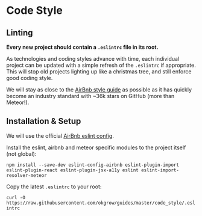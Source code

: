 # Code Style

## Linting

**Every new project should contain a `.eslintrc` file in its root.**

As technologies and coding styles advance with time, each individual project can be updated with a simple refresh of the `.eslintrc` if appropriate.  This will stop old projects lighting up like a christmas tree, and still enforce good coding style.

We will stay as close to the [AirBnb style guide](https://github.com/airbnb/javascript) as possible as it has quickly become an industry standard with ~36k stars on GitHub (more than Meteor!).

## Installation & Setup

We will use the official [AirBnb eslint config](https://github.com/airbnb/javascript/tree/master/packages/eslint-config-airbnb).

Install the eslint, airbnb and meteor specific modules to the project itself (not global):

`npm install --save-dev eslint-config-airbnb eslint-plugin-import eslint-plugin-react eslint-plugin-jsx-a11y eslint eslint-import-resolver-meteor`

Copy the latest `.eslintrc` to your root:

`curl -O https://raw.githubusercontent.com/okgrow/guides/master/code_style/.eslintrc`

